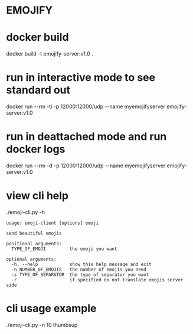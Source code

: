 # EMOJIFY

# docker build #  
docker build -t emojify-server:v1.0 .

# run in interactive mode to see standard out #
docker run --rm -ti -p 12000:12000/udp --name myemojifyserver emojify-server:v1.0

# run in deattached mode and run docker logs #  
docker run --rm -d -p 12000:12000/udp --name myemojifyserver emojify-server:v1.0

# view cli help #
./emoji-cli.py -h

```
usage: emoji-client [options] emoji

send beautiful emojis

positional arguments:
  TYPE_OF_EMOJI         the emoji you want

optional arguments:
  -h, --help            show this help message and exit
  -n NUMBER_OF_EMOJIS   the number of emojis you need
  -s TYPE_OF_SEPARATOR  the type of separator you want
  -r                    if specified do not translate emojis server side
```

# cli usage example #  
./emoji-cli.py -n 10 thumbsup
